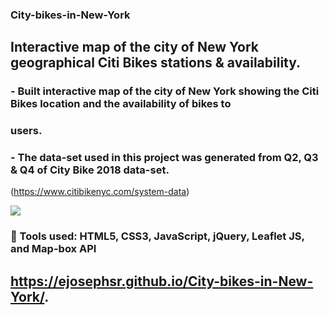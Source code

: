 ### City-bikes-in-New-York
## Interactive map of the city of New York geographical Citi Bikes stations &amp; availability.
### - Built interactive map of the city of New York showing the Citi Bikes location and the availability of bikes to
### users.

### - The data-set used in this project was generated from Q2, Q3 &amp; Q4 of City Bike 2018 data-set.
(https://www.citibikenyc.com/system-data)


![](Image/city.png)


###  Tools used: HTML5, CSS3, JavaScript, jQuery, Leaflet JS, and Map-box API


 ## https://ejosephsr.github.io/City-bikes-in-New-York/.

